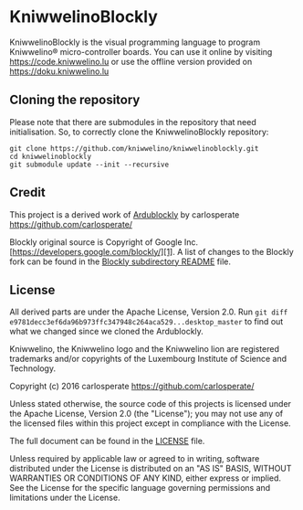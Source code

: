 
# KniwwelinoBlockly

KniwwelinoBlockly is the visual programming language to program Kniwwelino&reg; micro-controller boards. You can use it online by visiting https://code.kniwwelino.lu or use the offline version provided on https://doku.kniwwelino.lu

## Cloning the repository
Please note that there are submodules in the repository that need initialisation. So, to correctly clone the KniwwelinoBlockly repository:

```
git clone https://github.com/kniwwelino/kniwwelinoblockly.git
cd kniwwelinoblockly
git submodule update --init --recursive
```



## Credit
This project is a derived work of [Ardublockly][16] by carlosperate https://github.com/carlosperate/

Blockly original source is Copyright of Google Inc. [https://developers.google.com/blockly/][1]. A list of changes to the Blockly fork can be found in the [Blockly subdirectory README][17] file.


## License
All derived parts are under the Apache License, Version 2.0. Run `git diff e9781decc3ef6da96b973ffc347948c264aca529...desktop_master` to find out what we changed since we cloned the Ardublockly.

Kniwwelino, the Kniwwelino logo and the Kniwwelino lion are registered trademarks and/or copyrights of the Luxembourg Institute of Science and Technology.

Copyright (c) 2016 carlosperate https://github.com/carlosperate/

Unless stated otherwise, the source code of this projects is
licensed under the Apache License, Version 2.0 (the "License");
you may not use any of the licensed files within this project
except in compliance with the License.

The full document can be found in the [LICENSE][9] file.

Unless required by applicable law or agreed to in writing, software
distributed under the License is distributed on an "AS IS" BASIS,
WITHOUT WARRANTIES OR CONDITIONS OF ANY KIND, either express or implied.
See the License for the specific language governing permissions and
limitations under the License.


[1]: https://developers.google.com/blockly/
[2]: http://www.arduino.cc/en/main/software/
[3]: TODO.md
[4]: https://github.com/carlosperate/ardublockly/releases/
[5]: https://github.com/carlosperate/ardublockly/wiki/Installing-Ardublockly
[6]: https://github.com/carlosperate/ardublockly/wiki/Configure-Ardublockly
[7]: https://github.com/carlosperate/ardublockly/wiki
[8]: https://github.com/carlosperate/ardublockly/compare/blockly-original...master
[9]: https://github.com/carlosperate/ardublockly/blob/master/LICENSE
[10]: http://ardublockly.embeddedlog.com/demo/index.html
[11]: http://ardublockly.embeddedlog.com/demo/classic/index.html
[12]: http://ardublockly-builds.s3-website-us-west-2.amazonaws.com/index.html?prefix=linux/
[13]: http://ardublockly-builds.s3-website-us-west-2.amazonaws.com/index.html?prefix=windows/
[14]: http://ardublockly-builds.s3-website-us-west-2.amazonaws.com/index.html?prefix=mac/
[15]: http://www.arduino.cc
[16]: https://github.com/BlocklyDuino/BlocklyDuino
[17]: blockly/README.md
[16]: https://github.com/carlosperate/ardublockly

[desktop_screeshot]: http://carlosperate.github.io/ardublockly/images/screenshot_desktop_1.png
[web_screenshot_responsive]: http://carlosperate.github.io/ardublockly/images/screenshot_material_all_small.jpg
[web_screenshot_classic]: http://carlosperate.github.io/ardublockly/images/screenshot_1.png
